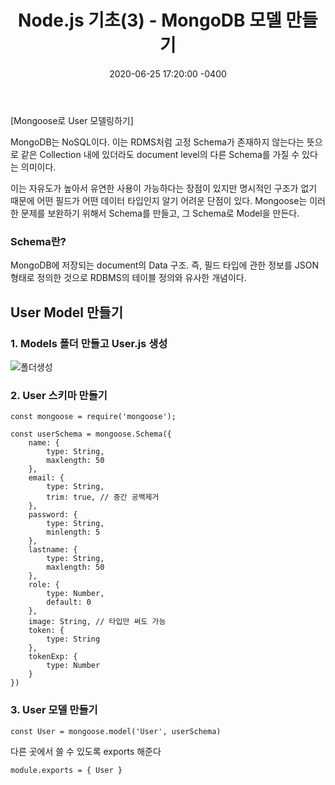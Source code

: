 ﻿---
title: "Node.js 기초(3) -  MongoDB 모델 만들기"
date: 2020-06-25 17:20:00 -0400
categories: Study
---

[Mongoose로 User 모델링하기]

MongoDB는 NoSQL이다. 이는 RDMS처럼 고정 Schema가 존재하지 않는다는 뜻으로 같은 Collection 내에 있더라도 document level의 다른 Schema를 가질 수 있다는 의미이다.

이는 자유도가 높아서 유연한 사용이 가능하다는 장점이 있지만 명시적인 구조가 없기 때문에 어떤 필드가 어떤 데이터 타입인지 알기 어려운 단점이 있다. Mongoose는 이러한 문제를 보완하기 위해서 Schema를 만들고, 그 Schema로 Model을 만든다.



### Schema란?

MongoDB에 저장되는 document의 Data 구조. 즉, 필드 타입에 관한 정보를 JSON 형태로 정의한 것으로 RDBMS의 테이블 정의와 유사한 개념이다.



## User Model 만들기

### 1. Models 폴더 만들고 User.js 생성

![폴더생성](../../assets/images/study/node3/폴더생성.PNG)



### 2. User 스키마 만들기

```
const mongoose = require('mongoose');

const userSchema = mongoose.Schema({
    name: {
        type: String,
        maxlength: 50
    },
    email: {
        type: String,
        trim: true, // 중간 공백제거
    },
    password: {
        type: String,
        minlength: 5
    },
    lastname: {
        type: String,
        maxlength: 50
    },
    role: {
        type: Number,
        default: 0
    },
    image: String, // 타입만 써도 가능
    token: {
        type: String
    },
    tokenExp: {
        type: Number
    }
})
```



### 3. User 모델 만들기

```
const User = mongoose.model('User', userSchema)
```

다른 곳에서 쓸 수 있도록 exports 해준다

```
module.exports = { User }
```

